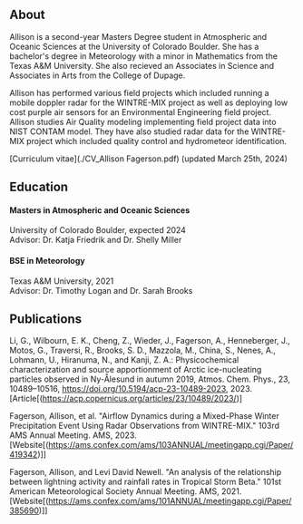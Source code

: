 ## About

Allison is a second-year Masters Degree student in Atmospheric and Oceanic Sciences at the University of Colorado Boulder. She has a bachelor's degree in Meteorology with a minor in Mathematics from the Texas A&M University. She also recieved an Associates in Science and Associates in Arts from the College of Dupage.

Allison has performed various field projects which included running a mobile doppler radar for the WINTRE-MIX project as well as deploying low cost purple air sensors for an Environmental Engineering field project. Allison studies Air Quality modeling implementing field project data into NIST CONTAM model. They have also studied radar data for the WINTRE-MIX project which included quality control and hydrometeor identification.

[Curriculum vitae](./CV_Allison Fagerson.pdf) (updated March 25th, 2024)


## Education

#### Masters in Atmospheric and Oceanic Sciences
University of Colorado Boulder, expected 2024
<br>
Advisor: Dr. Katja Friedrik and Dr. Shelly Miller

#### BSE in Meteorology
Texas A&M University, 2021
<br>
Advisor: Dr. Timothy Logan and Dr. Sarah Brooks


## Publications

Li, G., Wilbourn, E. K., Cheng, Z., Wieder, J., Fagerson, A., Henneberger, J., Motos, G., Traversi, R., Brooks, S. D., Mazzola, M., China, S., Nenes, A., Lohmann, U., Hiranuma, N., and Kanji, Z. A.: Physicochemical characterization and source apportionment of Arctic ice-nucleating particles observed in Ny-Ålesund in autumn 2019, Atmos. Chem. Phys., 23, 10489–10516, https://doi.org/10.5194/acp-23-10489-2023, 2023. [Article[(https://acp.copernicus.org/articles/23/10489/2023/)]

Fagerson, Allison, et al. "Airflow Dynamics during a Mixed-Phase Winter Precipitation Event Using Radar Observations from WINTRE-MIX." 103rd AMS Annual Meeting. AMS, 2023. [Website[(https://ams.confex.com/ams/103ANNUAL/meetingapp.cgi/Paper/419342)]]

Fagerson, Allison, and Levi David Newell. "An analysis of the relationship between lightning activity and rainfall rates in Tropical Storm Beta." 101st American Meteorological Society Annual Meeting. AMS, 2021. [Website[(https://ams.confex.com/ams/101ANNUAL/meetingapp.cgi/Paper/385690)]]

